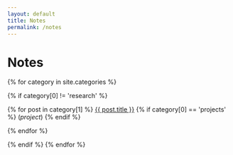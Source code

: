 ```yaml
---
layout: default
title: Notes
permalink: /notes
---
```


# Notes

{% for category in site.categories %}

{% if category[0] != 'research' %}

{% for post in category[1] %}
<a href="{{ post.url }}">
  {{ post.title }}<!--
--></a> {% if category[0] == 'projects' %} (<i>project</i>) {% endif %}

{% endfor %}

{% endif %}
{% endfor %}
